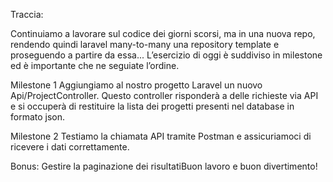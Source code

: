 Traccia:

Continuiamo a lavorare sul codice dei giorni scorsi, ma in una nuova repo, rendendo quindi laravel many-to-many una repository template e proseguendo a partire da essa...
L’esercizio di oggi è suddiviso in milestone ed è importante che ne seguiate l’ordine.

Milestone 1
Aggiungiamo al nostro progetto Laravel un nuovo Api/ProjectController.
Questo controller risponderà a delle richieste via API e si occuperà di restituire la lista dei progetti presenti nel database in formato json.

Milestone 2
Testiamo la chiamata API tramite Postman e assicuriamoci di ricevere i dati correttamente.

Bonus:
Gestire la paginazione dei risultatiBuon lavoro e buon divertimento!
